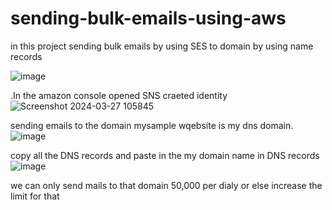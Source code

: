 # sending-bulk-emails-using-aws

in this project sending bulk emails by using SES to domain by using name records

![image](https://github.com/srimanth496/sending-bulk-emails-using-aws/assets/84217751/061b0722-4264-4a05-8dcc-8fc57e4d5084)


.In the amazon console opened SNS craeted identity
![Screenshot 2024-03-27 105845](https://github.com/srimanth496/sending-bulk-emails-using-aws/assets/84217751/c0174c6c-b27f-4abd-a5d0-36d12f9840a5)


sending emails to the domain mysample wqebsite is my dns domain.
![image](https://github.com/srimanth496/sending-bulk-emails-using-aws/assets/84217751/42dc9c1d-03b6-4c04-97b3-ed3cfd091f17)


copy all the DNS records and paste in the my domain name in DNS records
![image](https://github.com/srimanth496/sending-bulk-emails-using-aws/assets/84217751/2f30654c-790e-4248-88db-8306b4c4d2eb)

we can only send mails to that domain 50,000 per dialy or else increase the limit for that





